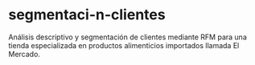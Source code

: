 # segmentaci-n-clientes
Análisis descriptivo y segmentación de clientes mediante RFM para una tienda especializada en productos alimenticios importados llamada El Mercado.
